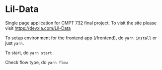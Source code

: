 # Lil-Data
Single page application for CMPT 732 final project.
To visit the site please visit https://devxia.com/Lil-Data

To setup environment for the frontend app (/frontend), do ``yarn install`` or just ``yarn``.

To start, do ``yarn start`` 

Check flow type, do ``yarn flow``